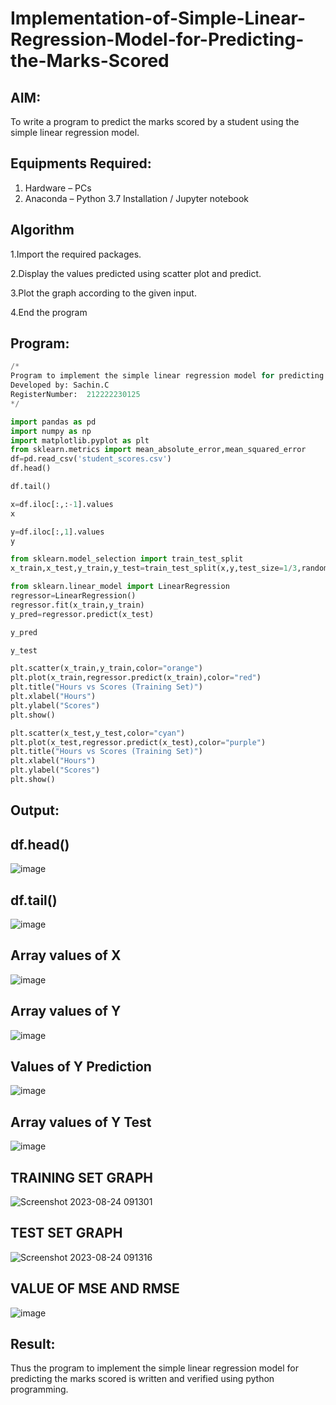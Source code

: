 # Implementation-of-Simple-Linear-Regression-Model-for-Predicting-the-Marks-Scored

## AIM:
To write a program to predict the marks scored by a student using the simple linear regression model.

## Equipments Required:
1. Hardware – PCs
2. Anaconda – Python 3.7 Installation / Jupyter notebook

## Algorithm
1.Import the required packages.

2.Display the values predicted using scatter plot and predict.

3.Plot the graph according to the given input.

4.End the program 

## Program:
```python
/*
Program to implement the simple linear regression model for predicting the marks scored.
Developed by: Sachin.C
RegisterNumber:  212222230125
*/

import pandas as pd
import numpy as np
import matplotlib.pyplot as plt
from sklearn.metrics import mean_absolute_error,mean_squared_error
df=pd.read_csv('student_scores.csv')
df.head()

df.tail()

x=df.iloc[:,:-1].values
x

y=df.iloc[:,1].values
y

from sklearn.model_selection import train_test_split
x_train,x_test,y_train,y_test=train_test_split(x,y,test_size=1/3,random_state=0)

from sklearn.linear_model import LinearRegression
regressor=LinearRegression()
regressor.fit(x_train,y_train)
y_pred=regressor.predict(x_test)

y_pred

y_test

plt.scatter(x_train,y_train,color="orange")
plt.plot(x_train,regressor.predict(x_train),color="red")
plt.title("Hours vs Scores (Training Set)")
plt.xlabel("Hours")
plt.ylabel("Scores")
plt.show()

plt.scatter(x_test,y_test,color="cyan")
plt.plot(x_test,regressor.predict(x_test),color="purple")
plt.title("Hours vs Scores (Training Set)")
plt.xlabel("Hours")
plt.ylabel("Scores")
plt.show()

```

## Output:

## df.head()
![image](https://github.com/Sachin-vlr/Implementation-of-Simple-Linear-Regression-Model-for-Predicting-the-Marks-Scored/assets/113497666/669e3180-8b33-4b78-a3da-67bc8623b721)

## df.tail()
![image](https://github.com/Sachin-vlr/Implementation-of-Simple-Linear-Regression-Model-for-Predicting-the-Marks-Scored/assets/113497666/af86f6a5-9ba9-4b4f-9472-e88b2fec9199)

## Array values of X
![image](https://github.com/Sachin-vlr/Implementation-of-Simple-Linear-Regression-Model-for-Predicting-the-Marks-Scored/assets/113497666/a5fe67dc-b9ac-4a34-ba67-3ab3d6495cad)

## Array values of Y
![image](https://github.com/Sachin-vlr/Implementation-of-Simple-Linear-Regression-Model-for-Predicting-the-Marks-Scored/assets/113497666/6f65b548-8c84-4181-8ccf-8ca6206614ec)

## Values of Y Prediction
![image](https://github.com/Sachin-vlr/Implementation-of-Simple-Linear-Regression-Model-for-Predicting-the-Marks-Scored/assets/113497666/86585e0e-910b-4a26-969e-4c2d6d5554ea)

## Array values of Y Test
![image](https://github.com/Sachin-vlr/Implementation-of-Simple-Linear-Regression-Model-for-Predicting-the-Marks-Scored/assets/113497666/7abaa21a-b848-4336-a64d-a255a17d9105)

## TRAINING SET GRAPH
![Screenshot 2023-08-24 091301](https://github.com/Sachin-vlr/Implementation-of-Simple-Linear-Regression-Model-for-Predicting-the-Marks-Scored/assets/113497666/5541802c-a5a1-46c7-850d-38d7c376d76c)

## TEST SET GRAPH
![Screenshot 2023-08-24 091316](https://github.com/Sachin-vlr/Implementation-of-Simple-Linear-Regression-Model-for-Predicting-the-Marks-Scored/assets/113497666/f3e722b9-d843-4ace-9b93-30127f94770e)

## VALUE OF MSE AND RMSE
![image](https://github.com/Sachin-vlr/Implementation-of-Simple-Linear-Regression-Model-for-Predicting-the-Marks-Scored/assets/113497666/69bb99d6-f574-43a4-9ff4-600b7e2fcb50)


## Result:
Thus the program to implement the simple linear regression model for predicting the marks scored is written and verified using python programming.
